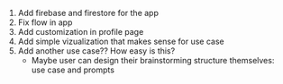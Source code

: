 1. Add firebase and firestore for the app
2. Fix flow in app
3. Add customization in profile page
4. Add simple vizualization that makes sense for use case
5. Add another use case?? How easy is this?
    - Maybe user can design their brainstorming structure themselves: use case and prompts